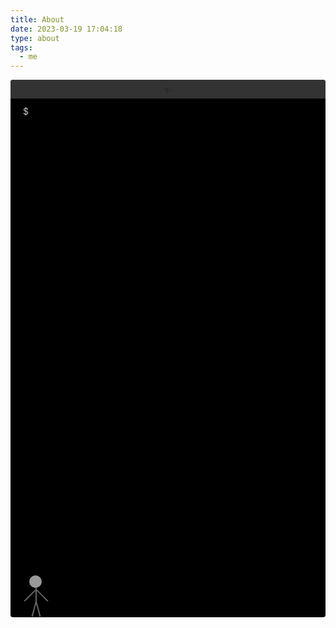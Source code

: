 ```yaml
---
title: About
date: 2023-03-19 17:04:18
type: about
tags: 
  - me
---
```


<div class="content">
    <section class="about-content">
        <div class="tip">$</div>
        <div class="info">Hi! It's me, a web developer.</div>
    </section>
    <section class="person">
            <div class="header"></div>
            <div class="arm left"></div>
            <div class="body"></div>
            <div class="arm right"></div>
            <div class="leg left"></div>
            <div class="leg right"></div>
        </section>
</div>
<style>
    .post-html {
        padding: 0;
    }
    .content {
        background-color: #000;
        height: 20vh;
        border-radius: 4px;
        padding: 40px 20px 20px 20px;
        position: relative;
    }
    .content::before {
        height: 1px;
        content: "";
        position: absolute;
        right: 0;
        top: 0;
        height: 30px;
        background: #333;
        width: 100%;
        border-radius: 4px 4px 0 0;
    }
    .content::after {
        height: 1px;
        content: "✨";
        position: absolute;
        right: 0;
        text-align: center;
        line-height: 33px;
        top: 0;
        width: 100%;
    }
    .about-content {
        color: #ccc;
        display: inline-flex;
        align-items: center;
        gap: 10px;
    }
    .info {
        width: 0;
        height: 20px;
        line-height: 20px;
        white-space: nowrap;
        overflow: hidden;
        animation: typing 1s steps(20, end) forwards;
        border-right: 1px solid transparent;
    }
    .person {
        position: absolute;
        height: 67px;
        left: 30px;
        bottom: 0;
        animation: 1s ease-in-out 0s infinite alternate jumpTop;
    }
    .header {
        width: 20px;
        height: 20px;
        background-color: #999;
        border-radius: 50%;
    }
    .arm, .leg, .body {
        width: 2px;
        height: 25px;
        background-color: #666;
    }
    .left {
        position: absolute;
        transform: rotate(45deg);
    }
    .right {
        left: 20px;
        position: absolute;
        transform: rotate(-45deg);
    }
    .body {
        position: absolute;
        left: 10px;
    }
    .leg.left {
        top: 42px;
        left: 10px;
        transform-origin: top right;
        transform: rotate(15deg);
        animation: 1s ease-in-out 0s infinite alternate jump;
    }
    .leg.right {
        top: 42px;
        left: 10px;
        transform-origin: top left;
        transform: rotate(-15deg);
        animation: 1s ease-in-out 0s infinite alternate jumpRight;
    }
    @keyframes typing {
        from { width: 0; }
        to { width: 100% }
    }
    @keyframes jump {
        from {
            transform: rotate(15deg);
        }
        to {
            transform: rotate(45deg);
        }
    }
    @keyframes jumpRight {
        from {
            transform: rotate(-15deg);
        }
        to {
            transform: rotate(-45deg);
        }
    }
    @keyframes jumpTop {
        from {
            bottom: 0;
        }
        to {
            bottom: 20px;
        }
    }
    @media only screen and (max-width: 720px) {
        .content {
            height: 30vh;
        }
    }
</style>
